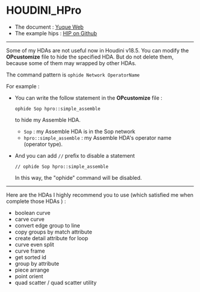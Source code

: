 # HOUDINI_HPro

- The document :  [<u>Yuque Web</u>](https://www.yuque.com/zengchen2020/hpro_help)
- The example hips :  [<u>HIP on Github</u>](https://github.com/zengchen2015/HOUDINI_HPro_HIP)

---

Some of my HDAs are not useful now in Houdini v18.5. You can modify the **OPcustomize** file to hide the specified HDA. But do not delete them, because some of them may wrapped by other HDAs.

The command pattern is `ophide Network OperatorName`

For example : 

- You can write the follow statement in the **OPcustomize** file : 

    ```
    ophide Sop hpro::simple_assemble
    ```

    to hide my Assemble HDA.

    - `Sop` : my Assemble HDA is in the Sop network
    - `hpro::simple_assemble` : my Assemble HDA's operator name (operator type).

- And you can add `//` prefix to disable a statement 

    ```
    // ophide Sop hpro::simple_assemble
    ```

    In this way, the "ophide" command will be disabled.

---

Here are the HDAs I highly recommend you to use (which satisfied me when complete those HDAs ) :

- boolean curve
- carve curve
- convert edge group to line
- copy groups by match attribute
- create detail attribute for loop
- curve even split
- curve frame
- get sorted id
- group by attribute
- piece arrange
- point orient
- quad scatter / quad scatter utility

